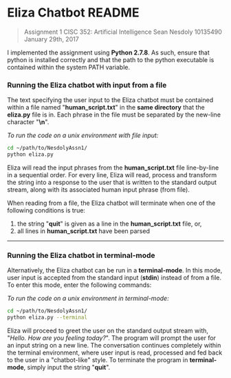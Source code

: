 # Eliza Chatbot README

>Assignment 1
>CISC 352: Artificial Intelligence
>Sean Nesdoly 10135490
>January 29th, 2017

I implemented the assignment using **Python 2.7.8**.  As such, ensure that python is installed correctly and that the path to the python executable is contained within the system PATH variable.

### Running the Eliza chatbot with input from a file

The text specifying the user input to the Eliza chatbot must be contained within a file named "**human_script.txt**" in the **same directory** that the **eliza.py** file is in. Each phrase in the file must be separated by the new-line character "**\n**".

*To run the code on a unix environment with file input:*

```bash
cd ~/path/to/NesdolyAssn1/
python eliza.py
```

Eliza will read the input phrases from the **human_script.txt** file line-by-line in a sequential order. For every line, Eliza will read, process and transform the string into a response to the user that is written to the standard output stream, along with its associated human input phrase (from file).

When reading from a file, the Eliza chatbot will terminate when one of the following conditions is true:
1. the string "**quit**" is given as a line in the **human_script.txt** file, or,
2. all lines in **human_script.txt** have been parsed

---

### Running the Eliza chatbot in terminal-mode

Alternatively, the Eliza chatbot can be run in a **terminal-mode**. In this mode, user input is accepted from the standard input (**stdin**) instead of from a file. To enter this mode, enter the following commands:

*To run the code on a unix environment in terminal-mode:*

```bash
cd ~/path/to/NesdolyAssn1/
python eliza.py --terminal
```

Eliza will proceed to greet the user on the standard output stream with, "*Hello. How are you feeling today?*". The program will prompt the user for an input string on a new line. The conversation continues completely within the terminal environment, where user input is read, processed and fed back to the user in a "chatbot-like" style. To terminate the program in **terminal-mode**, simply input the string "**quit**".
